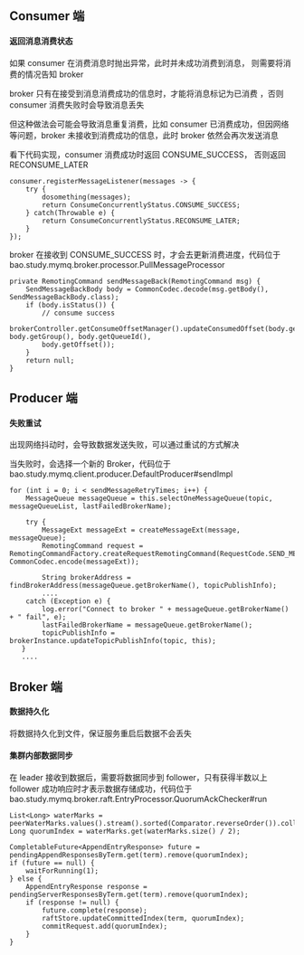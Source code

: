 ## Consumer 端



#### 返回消息消费状态

如果 consumer 在消费消息时抛出异常，此时并未成功消费到消息， 则需要将消费的情况告知 broker

broker 只有在接受到消息消费成功的信息时，才能将消息标记为已消费 ，否则 consumer 消费失败时会导致消息丢失



但这种做法会可能会导致消息重复消费，比如 consumer 已消费成功，但因网络等问题，broker 未接收到消费成功的信息，此时 broker 依然会再次发送消息



看下代码实现，consumer 消费成功时返回 CONSUME_SUCCESS， 否则返回 RECONSUME_LATER

```
consumer.registerMessageListener(messages -> {
	try {
		dosomething(messages);
		return ConsumeConcurrentlyStatus.CONSUME_SUCCESS;
	} catch(Throwable e) {
		return ConsumeConcurrentlyStatus.RECONSUME_LATER;
	}
});
```



broker 在接收到 CONSUME_SUCCESS 时，才会去更新消费进度，代码位于 bao.study.mymq.broker.processor.PullMessageProcessor

```
private RemotingCommand sendMessageBack(RemotingCommand msg) {
	SendMessageBackBody body = CommonCodec.decode(msg.getBody(), SendMessageBackBody.class);
	if (body.isStatus()) {
		// consume success
		brokerController.getConsumeOffsetManager().updateConsumedOffset(body.getTopic(), body.getGroup(), body.getQueueId(),
		body.getOffset());
	}
	return null;
}
```





## Producer 端



#### 失败重试

出现网络抖动时，会导致数据发送失败，可以通过重试的方式解决



当失败时，会选择一个新的 Broker，代码位于 bao.study.mymq.client.producer.DefaultProducer#sendImpl

```
for (int i = 0; i < sendMessageRetryTimes; i++) {
	MessageQueue messageQueue = this.selectOneMessageQueue(topic, messageQueueList, lastFailedBrokerName);

	try {
		MessageExt messageExt = createMessageExt(message, messageQueue);
		RemotingCommand request = RemotingCommandFactory.createRequestRemotingCommand(RequestCode.SEND_MESSAGE, 	CommonCodec.encode(messageExt));

		String brokerAddress = findBrokerAddress(messageQueue.getBrokerName(), topicPublishInfo);
		....
    catch (Exception e) {
        log.error("Connect to broker " + messageQueue.getBrokerName() + " fail", e);
        lastFailedBrokerName = messageQueue.getBrokerName();
        topicPublishInfo = brokerInstance.updateTopicPublishInfo(topic, this);
   }
   ....

```





## Broker 端



#### 数据持久化

将数据持久化到文件，保证服务重启后数据不会丢失



#### 集群内部数据同步

在 leader 接收到数据后，需要将数据同步到 follower，只有获得半数以上 follower 成功响应时才表示数据存储成功，代码位于bao.study.mymq.broker.raft.EntryProcessor.QuorumAckChecker#run



```
List<Long> waterMarks = peerWaterMarks.values().stream().sorted(Comparator.reverseOrder()).collect(Collectors.toList());
Long quorumIndex = waterMarks.get(waterMarks.size() / 2);

CompletableFuture<AppendEntryResponse> future = pendingAppendResponsesByTerm.get(term).remove(quorumIndex);
if (future == null) {
	waitForRunning(1);
} else {
	AppendEntryResponse response = pendingServerResponsesByTerm.get(term).remove(quorumIndex);
	if (response != null) {
		future.complete(response);
		raftStore.updateCommittedIndex(term, quorumIndex);
		commitRequest.add(quorumIndex);
	}
}
```

